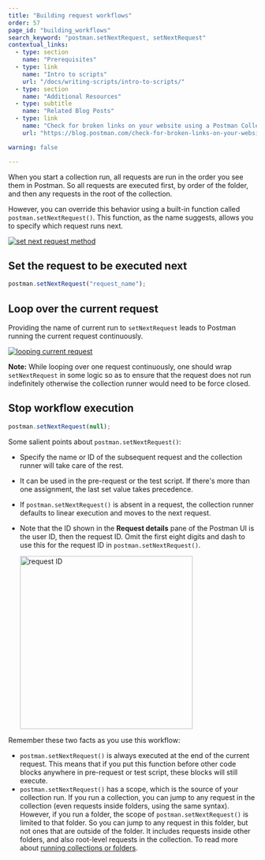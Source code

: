 ```yaml
---
title: "Building request workflows"
order: 57
page_id: "building_workflows"
search_keyword: "postman.setNextRequest, setNextRequest"
contextual_links:
  - type: section
    name: "Prerequisites"
  - type: link
    name: "Intro to scripts"
    url: "/docs/writing-scripts/intro-to-scripts/"
  - type: section
    name: "Additional Resources"
  - type: subtitle
    name: "Related Blog Posts"
  - type: link
    name: "Check for broken links on your website using a Postman Collection"
    url: "https://blog.postman.com/check-for-broken-links-on-your-website-using-a-postman-collection/"

warning: false

---
```


When you start a collection run, all requests are run in the order you see them in Postman. So all requests are executed first, by order of the folder, and then any requests in the root of the collection.

However, you can override this behavior using a built-in function called `postman.setNextRequest()`. This function, as the name suggests, allows you to specify which request runs next.

[![set next request method](https://assets.postman.com/postman-docs/Test_script10.png)](https://assets.postman.com/postman-docs/Test_script10.png)

## Set the request to be executed next

```js
postman.setNextRequest("request_name");
```

## Loop over the current request

Providing the name of current run to `setNextRequest` leads to Postman running the current request continuously.

[![looping current request](https://assets.postman.com/postman-docs/branching_and_looping/branching_and_looping.png)](https://assets.postman.com/postman-docs/branching_and_looping/branching_and_looping.png)

**Note:** While looping over one request continuously, one should wrap `setNextRequest` in some logic so as to ensure that the request does not run indefinitely otherwise the collection runner would need to be force closed.

## Stop workflow execution

```js
postman.setNextRequest(null);
```

Some salient points about `postman.setNextRequest()`:

* Specify the name or ID of the subsequent request and the collection runner will take care of the rest.
* It can be used in the pre-request or the test script. If there's more than one assignment, the last set value takes precedence.
* If `postman.setNextRequest()` is absent in a request, the collection runner defaults to linear execution and moves to the next request.
* Note that the ID shown in the **Request details** pane of the Postman UI is the user ID, then the request ID. Omit the first eight digits and dash to use this for the request ID in `postman.setNextRequest()`.

  <img src="https://assets.postman.com/postman-docs/setnextrequest-request-id.jpg" alt="request ID" width="350px">

Remember these two facts as you use this workflow:

* `postman.setNextRequest()` is always executed at the end of the current request. This means that if you put this function before other code blocks anywhere in pre-request or test script, these blocks will still execute.
* `postman.setNextRequest()` has a scope, which is the source of your collection run. If you run a collection, you can jump to any request in the collection (even requests inside folders, using the same syntax). However, if you run a folder, the scope of `postman.setNextRequest()` is limited to that folder. So you can jump to any request in this folder, but not ones that are outside of the folder. It includes requests inside other folders, and also root-level requests in the collection. To read more about [running collections or folders](/docs/running-collections/intro-to-collection-runs/).
